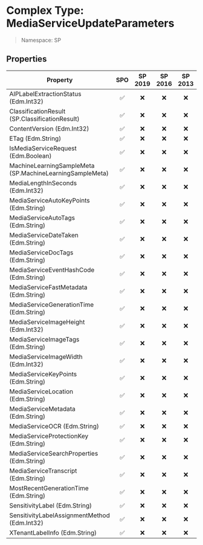 # Complex Type: MediaServiceUpdateParameters

> Namespace: SP

## Properties

Property | SPO | SP 2019 | SP 2016 | SP 2013
----------|:---:|:-------:|:-------:|:-------:
AIPLabelExtractionStatus (Edm.Int32) | ✅ | ❌ | ❌ | ❌
ClassificationResult (SP.ClassificationResult) | ✅ | ❌ | ❌ | ❌
ContentVersion (Edm.Int32) | ✅ | ❌ | ❌ | ❌
ETag (Edm.String) | ✅ | ❌ | ❌ | ❌
IsMediaServiceRequest (Edm.Boolean) | ✅ | ❌ | ❌ | ❌
MachineLearningSampleMeta (SP.MachineLearningSampleMeta) | ✅ | ❌ | ❌ | ❌
MediaLengthInSeconds (Edm.Int32) | ✅ | ❌ | ❌ | ❌
MediaServiceAutoKeyPoints (Edm.String) | ✅ | ❌ | ❌ | ❌
MediaServiceAutoTags (Edm.String) | ✅ | ❌ | ❌ | ❌
MediaServiceDateTaken (Edm.String) | ✅ | ❌ | ❌ | ❌
MediaServiceDocTags (Edm.String) | ✅ | ❌ | ❌ | ❌
MediaServiceEventHashCode (Edm.String) | ✅ | ❌ | ❌ | ❌
MediaServiceFastMetadata (Edm.String) | ✅ | ❌ | ❌ | ❌
MediaServiceGenerationTime (Edm.String) | ✅ | ❌ | ❌ | ❌
MediaServiceImageHeight (Edm.Int32) | ✅ | ❌ | ❌ | ❌
MediaServiceImageTags (Edm.String) | ✅ | ❌ | ❌ | ❌
MediaServiceImageWidth (Edm.Int32) | ✅ | ❌ | ❌ | ❌
MediaServiceKeyPoints (Edm.String) | ✅ | ❌ | ❌ | ❌
MediaServiceLocation (Edm.String) | ✅ | ❌ | ❌ | ❌
MediaServiceMetadata (Edm.String) | ✅ | ❌ | ❌ | ❌
MediaServiceOCR (Edm.String) | ✅ | ❌ | ❌ | ❌
MediaServiceProtectionKey (Edm.String) | ✅ | ❌ | ❌ | ❌
MediaServiceSearchProperties (Edm.String) | ✅ | ❌ | ❌ | ❌
MediaServiceTranscript (Edm.String) | ✅ | ❌ | ❌ | ❌
MostRecentGenerationTime (Edm.String) | ✅ | ❌ | ❌ | ❌
SensitivityLabel (Edm.String) | ✅ | ❌ | ❌ | ❌
SensitivityLabelAssignmentMethod (Edm.Int32) | ✅ | ❌ | ❌ | ❌
XTenantLabelInfo (Edm.String) | ✅ | ❌ | ❌ | ❌